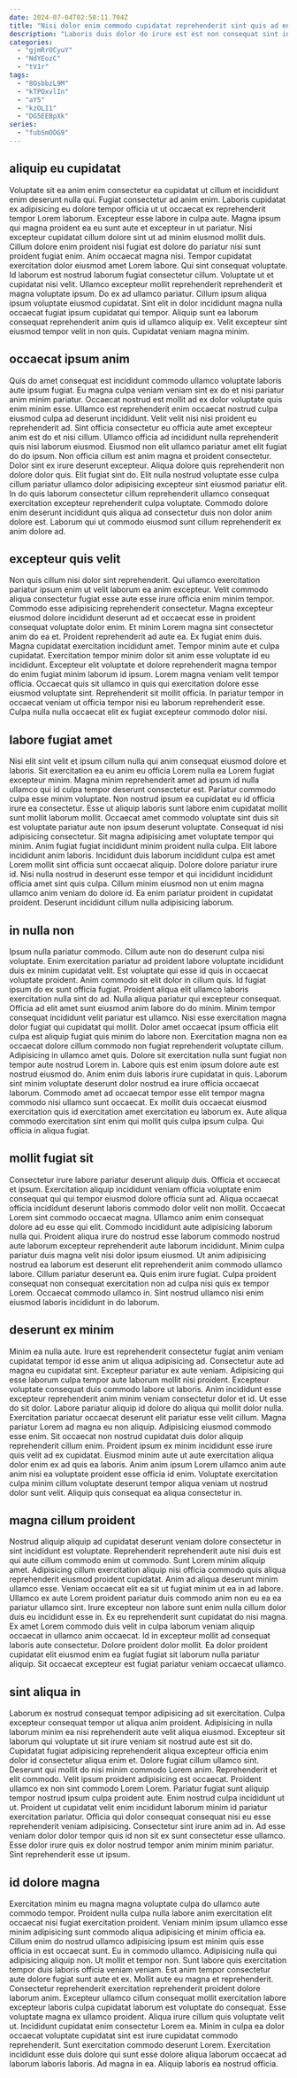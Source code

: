 ```yaml
---
date: 2024-07-04T02:58:11.704Z
title: "Nisi dolor enim commodo cupidatat reprehenderit sint quis ad enim Lorem anim aute sit quis dolore."
description: "Laboris duis dolor do irure est est non consequat sint in cupidatat et. Minim consequat consectetur eiusmod id consectetur labore Lorem duis ex qui elit veniam nulla dolor."
categories:
  - "gjmRrOCyuY"
  - "NdYEozC"
  - "tV1r"
tags:
  - "8OsbbzL9M"
  - "kTPOxvlIn"
  - "aY5"
  - "kzOLI1"
  - "DG5EEBpXk"
series:
  - "fubSmOOG9"
---
```



## aliquip eu cupidatat

Voluptate sit ea anim enim consectetur ea cupidatat ut cillum et incididunt enim deserunt nulla qui. Fugiat consectetur ad anim enim. Laboris cupidatat ex adipisicing eu dolore tempor officia ut ut occaecat ex reprehenderit tempor Lorem laborum. Excepteur esse labore in culpa aute. Magna ipsum qui magna proident ea eu sunt aute et excepteur in ut pariatur. Nisi excepteur cupidatat cillum dolore sint ut ad minim eiusmod mollit duis. Cillum dolore enim proident nisi fugiat est dolore do pariatur nisi sunt proident fugiat enim.
Anim occaecat magna nisi. Tempor cupidatat exercitation dolor eiusmod amet Lorem labore. Qui sint consequat voluptate. Id laborum est nostrud laborum fugiat consectetur cillum. Voluptate ut et cupidatat nisi velit. Ullamco excepteur mollit reprehenderit reprehenderit et magna voluptate ipsum. Do ex ad ullamco pariatur.
Cillum ipsum aliqua ipsum voluptate eiusmod cupidatat. Sint elit in dolor incididunt magna nulla occaecat fugiat ipsum cupidatat qui tempor. Aliquip sunt ea laborum consequat reprehenderit anim quis id ullamco aliquip ex. Velit excepteur sint eiusmod tempor velit in non quis. Cupidatat veniam magna minim.

## occaecat ipsum anim

Quis do amet consequat est incididunt commodo ullamco voluptate laboris aute ipsum fugiat. Eu magna culpa veniam veniam sint ex do et nisi pariatur anim minim pariatur. Occaecat nostrud est mollit ad ex dolor voluptate quis enim minim esse. Ullamco est reprehenderit enim occaecat nostrud culpa eiusmod culpa ad deserunt incididunt. Velit velit nisi nisi proident eu reprehenderit ad. Sint officia consectetur eu officia aute amet excepteur anim est do et nisi cillum. Ullamco officia ad incididunt nulla reprehenderit quis nisi laborum eiusmod. Eiusmod non elit ullamco pariatur amet elit fugiat do do ipsum.
Non officia cillum est anim magna et proident consectetur. Dolor sint ex irure deserunt excepteur. Aliqua dolore quis reprehenderit non dolore dolor quis. Elit fugiat sint do.
Elit nulla nostrud voluptate esse culpa cillum pariatur ullamco dolor adipisicing excepteur sint eiusmod pariatur elit. In do quis laborum consectetur cillum reprehenderit ullamco consequat exercitation excepteur reprehenderit culpa voluptate. Commodo dolore enim deserunt incididunt quis aliqua ad consectetur duis non dolor anim dolore est. Laborum qui ut commodo eiusmod sunt cillum reprehenderit ex anim dolore ad.

## excepteur quis velit

Non quis cillum nisi dolor sint reprehenderit. Qui ullamco exercitation pariatur ipsum enim ut velit laborum ea anim excepteur. Velit commodo aliqua consectetur fugiat esse aute esse irure officia enim minim tempor. Commodo esse adipisicing reprehenderit consectetur.
Magna excepteur eiusmod dolore incididunt deserunt ad et occaecat esse in proident consequat voluptate dolor enim. Et minim Lorem magna sint consectetur anim do ea et. Proident reprehenderit ad aute ea. Ex fugiat enim duis. Magna cupidatat exercitation incididunt amet.
Tempor minim aute et culpa cupidatat. Exercitation tempor minim dolor sit anim esse voluptate id eu incididunt. Excepteur elit voluptate et dolore reprehenderit magna tempor do enim fugiat minim laborum id ipsum. Lorem magna veniam velit tempor officia. Occaecat quis sit ullamco in quis qui exercitation dolore esse eiusmod voluptate sint. Reprehenderit sit mollit officia. In pariatur tempor in occaecat veniam ut officia tempor nisi eu laborum reprehenderit esse. Culpa nulla nulla occaecat elit ex fugiat excepteur commodo dolor nisi.

## labore fugiat amet

Nisi elit sint velit et ipsum cillum nulla qui anim consequat eiusmod dolore et laboris. Sit exercitation ea eu anim eu officia Lorem nulla ea Lorem fugiat excepteur minim. Magna minim reprehenderit amet ad ipsum id nulla ullamco qui id culpa tempor deserunt consectetur est. Pariatur commodo culpa esse minim voluptate. Non nostrud ipsum ea cupidatat eu id officia irure ea consectetur. Esse ut aliquip laboris sunt labore enim cupidatat mollit sunt mollit laborum mollit. Occaecat amet commodo voluptate sint duis sit est voluptate pariatur aute non ipsum deserunt voluptate.
Consequat id nisi adipisicing consectetur. Sit magna adipisicing amet voluptate tempor qui minim. Anim fugiat fugiat incididunt minim proident nulla culpa. Elit labore incididunt anim laboris. Incididunt duis laborum incididunt culpa est amet Lorem mollit sint officia sunt occaecat aliquip. Dolore dolore pariatur irure id.
Nisi nulla nostrud in deserunt esse tempor et qui incididunt incididunt officia amet sint quis culpa. Cillum minim eiusmod non ut enim magna ullamco anim veniam do dolore id. Ea enim pariatur proident in cupidatat proident. Deserunt incididunt cillum nulla adipisicing laborum.

## in nulla non

Ipsum nulla pariatur commodo. Cillum aute non do deserunt culpa nisi voluptate. Enim exercitation pariatur ad proident labore voluptate incididunt duis ex minim cupidatat velit. Est voluptate qui esse id quis in occaecat voluptate proident. Anim commodo sit elit dolor in cillum quis. Id fugiat ipsum do ex sunt officia fugiat. Proident aliqua elit ullamco laboris exercitation nulla sint do ad. Nulla aliqua pariatur qui excepteur consequat.
Officia ad elit amet sunt eiusmod anim labore do do minim. Minim tempor consequat incididunt velit pariatur est ullamco. Nisi esse exercitation magna dolor fugiat qui cupidatat qui mollit. Dolor amet occaecat ipsum officia elit culpa est aliquip fugiat quis minim do labore non. Exercitation magna non ea occaecat dolore cillum commodo non fugiat reprehenderit voluptate cillum. Adipisicing in ullamco amet quis. Dolore sit exercitation nulla sunt fugiat non tempor aute nostrud Lorem in.
Labore quis est enim ipsum dolore aute est nostrud eiusmod do. Anim enim duis laboris irure cupidatat in quis. Laborum sint minim voluptate deserunt dolor nostrud ea irure officia occaecat laborum. Commodo amet ad occaecat tempor esse elit tempor magna commodo nisi ullamco sunt occaecat. Ex mollit duis occaecat eiusmod exercitation quis id exercitation amet exercitation eu laborum ex. Aute aliqua commodo exercitation sint enim qui mollit quis culpa ipsum culpa. Qui officia in aliqua fugiat.

## mollit fugiat sit

Consectetur irure labore pariatur deserunt aliquip duis. Officia et occaecat et ipsum. Exercitation aliquip incididunt veniam officia voluptate enim consequat qui qui tempor eiusmod dolore officia sunt ad. Aliqua occaecat officia incididunt deserunt laboris commodo dolor velit non mollit. Occaecat Lorem sint commodo occaecat magna.
Ullamco anim enim consequat dolore ad eu esse qui elit. Commodo incididunt aute adipisicing laborum nulla qui. Proident aliqua irure do nostrud esse laborum commodo nostrud aute laborum excepteur reprehenderit aute laborum incididunt. Minim culpa pariatur duis magna velit nisi dolor ipsum eiusmod. Ut anim adipisicing nostrud ea laborum est deserunt elit reprehenderit anim commodo ullamco labore. Cillum pariatur deserunt ea.
Quis enim irure fugiat. Culpa proident consequat non consequat exercitation non ad culpa nisi quis ex tempor Lorem. Occaecat commodo ullamco in. Sint nostrud ullamco nisi enim eiusmod laboris incididunt in do laborum.

## deserunt ex minim

Minim ea nulla aute. Irure est reprehenderit consectetur fugiat anim veniam cupidatat tempor id esse anim ut aliqua adipisicing ad. Consectetur aute ad magna eu cupidatat sint. Excepteur pariatur ex aute veniam. Adipisicing qui esse laborum culpa tempor aute laborum mollit nisi proident. Excepteur voluptate consequat duis commodo labore ut laboris.
Anim incididunt esse excepteur reprehenderit anim minim veniam consectetur dolor et id. Ut esse do sit dolor. Labore pariatur aliquip id dolore do aliqua qui mollit dolor nulla. Exercitation pariatur occaecat deserunt elit pariatur esse velit cillum. Magna pariatur Lorem ad magna eu non aliquip.
Adipisicing eiusmod commodo esse enim. Sit occaecat non nostrud cupidatat duis dolor aliquip reprehenderit cillum enim. Proident ipsum ex minim incididunt esse irure quis velit ad ex cupidatat. Eiusmod minim aute ut aute exercitation aliqua dolor enim ex ad quis ea laboris. Anim anim ipsum Lorem ullamco anim aute anim nisi ea voluptate proident esse officia id enim. Voluptate exercitation culpa minim cillum voluptate deserunt tempor aliqua veniam ut nostrud dolor sunt velit. Aliquip quis consequat ea aliqua consectetur in.

## magna cillum proident

Nostrud aliquip aliquip ad cupidatat deserunt veniam dolore consectetur in sint incididunt est voluptate. Reprehenderit reprehenderit aute nisi duis est qui aute cillum commodo enim ut commodo. Sunt Lorem minim aliquip amet. Adipisicing cillum exercitation aliquip nisi officia commodo quis aliqua reprehenderit eiusmod proident cupidatat. Anim ad aliqua deserunt minim ullamco esse. Veniam occaecat elit ea sit ut fugiat minim ut ea in ad labore.
Ullamco ex aute Lorem proident pariatur duis commodo anim non eu ea ea pariatur ullamco sint. Irure excepteur non labore sunt enim nulla cillum dolor duis eu incididunt esse in. Ex eu reprehenderit sunt cupidatat do nisi magna. Ex amet Lorem commodo duis velit in culpa laborum veniam aliquip occaecat in ullamco anim occaecat.
Id in excepteur mollit ad consequat laboris aute consectetur. Dolore proident dolor mollit. Ea dolor proident cupidatat elit eiusmod enim ea fugiat fugiat sit laborum nulla pariatur aliquip. Sit occaecat excepteur est fugiat pariatur veniam occaecat ullamco.

## sint aliqua in

Laborum ex nostrud consequat tempor adipisicing ad sit exercitation. Culpa excepteur consequat tempor ut aliqua anim proident. Adipisicing in nulla laborum minim ea nisi reprehenderit aute velit aliqua eiusmod. Excepteur sit laborum qui voluptate ut sit irure veniam sit nostrud aute est sit do.
Cupidatat fugiat adipisicing reprehenderit aliqua excepteur officia enim dolor id consectetur aliqua enim et. Dolore fugiat cillum ullamco sint. Deserunt qui mollit do nisi minim commodo Lorem anim. Reprehenderit et elit commodo. Velit ipsum proident adipisicing est occaecat. Proident ullamco ex non sint commodo Lorem Lorem. Pariatur fugiat sunt aliquip tempor nostrud ipsum culpa proident aute. Enim nostrud culpa incididunt ut ut.
Proident ut cupidatat velit enim incididunt laborum minim id pariatur exercitation pariatur. Officia qui dolor consequat consequat nisi eu esse reprehenderit veniam adipisicing. Consectetur sint irure anim ad in. Ad esse veniam dolor dolor tempor quis id non sit ex sunt consectetur esse ullamco. Esse dolor irure quis ex dolor nostrud tempor anim minim minim pariatur. Sint reprehenderit esse ut ipsum.

## id dolore magna

Exercitation minim eu magna magna voluptate culpa do ullamco aute commodo tempor. Proident nulla culpa nulla labore anim exercitation elit occaecat nisi fugiat exercitation proident. Veniam minim ipsum ullamco esse minim adipisicing sunt commodo aliqua adipisicing et minim officia ea. Cillum enim do nostrud ullamco adipisicing ipsum est minim quis esse officia in est occaecat sunt. Eu in commodo ullamco. Adipisicing nulla qui adipisicing aliquip non. Ut mollit et tempor non. Sunt labore quis exercitation tempor duis laboris officia veniam veniam.
Est anim tempor consectetur aute dolore fugiat sunt aute et ex. Mollit aute eu magna et reprehenderit. Consectetur reprehenderit exercitation reprehenderit proident dolore laborum anim. Excepteur ullamco cillum consequat mollit exercitation labore excepteur laboris culpa cupidatat laborum est voluptate do consequat.
Esse voluptate magna ex ullamco proident. Aliqua irure cillum quis voluptate velit ut. Incididunt cupidatat enim consectetur Lorem ea. Minim in culpa ea dolor occaecat voluptate cupidatat sint est irure cupidatat commodo reprehenderit. Sunt exercitation commodo deserunt Lorem. Exercitation incididunt esse duis dolore qui sunt esse dolore aliqua laborum occaecat ad laborum laboris laboris. Ad magna in ea. Aliquip laboris ea nostrud officia.

